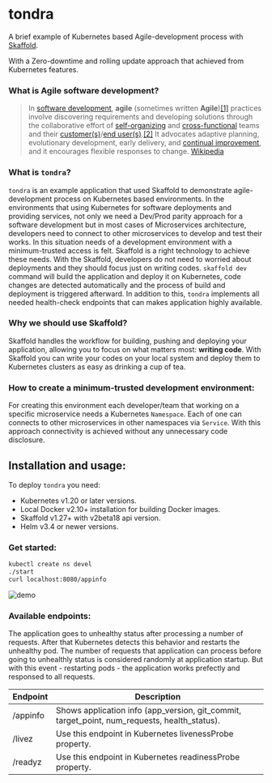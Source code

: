 # tondra

A brief example of Kubernetes based Agile-development process with [Skaffold](https://github.com/GoogleContainerTools/skaffold).

With a Zero-downtime and rolling update approach that achieved from Kubernetes features.

###  What is Agile software development?

> In [software development](https://en.wikipedia.org/wiki/Software_development "Software development"), **agile** (sometimes written **Agile**)[[1]](https://en.wikipedia.org/wiki/Agile_software_development#cite_note-1) practices involve discovering requirements and developing solutions through the collaborative effort of [self-organizing](https://en.wikipedia.org/wiki/Self-organizing_communities "Self-organizing communities") and [cross-functional](https://en.wikipedia.org/wiki/Cross-functional_team "Cross-functional team") teams and their [customer(s)](https://en.wikipedia.org/wiki/Customer "Customer")/[end user(s)](https://en.wikipedia.org/wiki/End_user "End user").[[2]](https://en.wikipedia.org/wiki/Agile_software_development#cite_note-Collier_2011-2) It advocates adaptive planning, evolutionary development, early delivery, and [continual improvement](https://en.wikipedia.org/wiki/Continual_improvement_process "Continual improvement process"), and it encourages flexible responses to change. [Wikipedia](https://en.wikipedia.org/wiki/Agile_software_development)

### What is `tondra`?

`tondra` is an example application that used Skaffold to demonstrate agile-development process on Kubernetes based environments. In the environments that using Kubernetes for software deployments and providing services, not only we need a Dev/Prod parity approach for a software development but in most cases of Microservices architecture, developers need to connect to other microservices to develop and test their works. In this situation needs of a development environment with a minimum-trusted access is felt. Skaffold is a right technology to achieve these needs. With the Skaffold, developers do not need to worried about deployments and they should focus just on writing codes. `skaffold dev` command will build the application and deploy it on Kubernetes, code changes are detected automatically and the process of build and deployment is triggered afterward. In addition to this, `tondra` implements all needed health-check endpoints that can makes application highly available.

### Why we should use Skaffold?

Skaffold handles the workflow for building, pushing and deploying your application, allowing you to focus on what matters most: **writing code**. With Skaffold you can write your codes on your local system and deploy them to Kubernetes clusters as easy as drinking a cup of tea.

### How to create a minimum-trusted development environment:

For creating this environment each developer/team that working on a specific microservice needs a Kubernetes `Namespace`. Each of one can connects to other microservices in other namespaces via `Service`. With this approach connectivity is achieved without any unnecessary code disclosure.

## Installation and usage:

To deploy `tondra` you need:

  - Kubernetes v1.20 or later versions.
  - Local Docker v2.10+ installation for building Docker images.
  - Skaffold v1.27+ with v2beta18 api version.
  - Helm v3.4 or newer versions.

### Get started:

```bash
kubectl create ns devel
./start
curl localhost:8080/appinfo
```

![demo](https://raw.githubusercontent.com/ssbostan/tondra/master/demo.gif)

### Available endpoints:

The application goes to unhealthy status after processing a number of requests. After that Kubernetes detects this behavior and restarts the unhealthy pod. The number of requests that application can process before going to unhealthly status is considered randomly at application startup. But with this event - restarting pods - the application works prefectly and responsed to all requests.

| Endpoint | Description |
| -- | -- |
| /appinfo | Shows application info (app_version, git_commit, target_point, num_requests, health_status). |
| /livez | Use this endpoint in Kubernetes livenessProbe property. |
| /readyz | Use this endpoint in Kubernetes readinessProbe property. |
